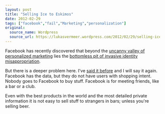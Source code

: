 ```yaml
---
layout: post
title: "Selling Ice to Eskimos"
date: 2012-02-29
tags: ["facebook","fail","Marketing","personalization"]
original:
  source_name: Wordpress
  source_url: https://lukasvermeer.wordpress.com/2012/02/29/selling-ice-to-eskimos/
---
```


Facebook has recently discovered that beyond the [uncanny valley of personalized marketing](http://lukasvermeer.wordpress.com/2012/02/02/marketing-personalization-and-the-uncanny-valley/) lies the [bottomless pit of invasive identity misappropriation](http://thenextweb.com/media/2012/02/28/if-youre-not-careful-facebook-could-make-you-a-spokesperson-for-personal-lubricant/).

But there is a deeper problem here. I've [said it before](https://twitter.com/#!/lukasvermeer/status/171300463952670720) and I will say it again. Facebook has the data, but they do not have users with shopping intent. Nobody goes to Facebook to buy stuff. Facebook is for meeting friends, like a bar or a club.

Even with the best products in the world and the most detailed private information it is not easy to sell stuff to strangers in bars; unless you're selling beer.